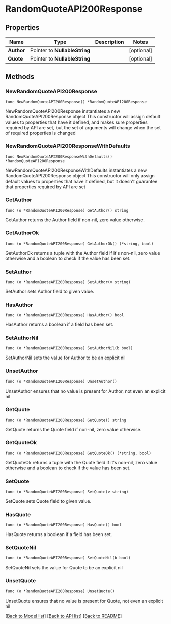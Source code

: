 # RandomQuoteAPI200Response

## Properties

Name | Type | Description | Notes
------------ | ------------- | ------------- | -------------
**Author** | Pointer to **NullableString** |  | [optional] 
**Quote** | Pointer to **NullableString** |  | [optional] 

## Methods

### NewRandomQuoteAPI200Response

`func NewRandomQuoteAPI200Response() *RandomQuoteAPI200Response`

NewRandomQuoteAPI200Response instantiates a new RandomQuoteAPI200Response object
This constructor will assign default values to properties that have it defined,
and makes sure properties required by API are set, but the set of arguments
will change when the set of required properties is changed

### NewRandomQuoteAPI200ResponseWithDefaults

`func NewRandomQuoteAPI200ResponseWithDefaults() *RandomQuoteAPI200Response`

NewRandomQuoteAPI200ResponseWithDefaults instantiates a new RandomQuoteAPI200Response object
This constructor will only assign default values to properties that have it defined,
but it doesn't guarantee that properties required by API are set

### GetAuthor

`func (o *RandomQuoteAPI200Response) GetAuthor() string`

GetAuthor returns the Author field if non-nil, zero value otherwise.

### GetAuthorOk

`func (o *RandomQuoteAPI200Response) GetAuthorOk() (*string, bool)`

GetAuthorOk returns a tuple with the Author field if it's non-nil, zero value otherwise
and a boolean to check if the value has been set.

### SetAuthor

`func (o *RandomQuoteAPI200Response) SetAuthor(v string)`

SetAuthor sets Author field to given value.

### HasAuthor

`func (o *RandomQuoteAPI200Response) HasAuthor() bool`

HasAuthor returns a boolean if a field has been set.

### SetAuthorNil

`func (o *RandomQuoteAPI200Response) SetAuthorNil(b bool)`

 SetAuthorNil sets the value for Author to be an explicit nil

### UnsetAuthor
`func (o *RandomQuoteAPI200Response) UnsetAuthor()`

UnsetAuthor ensures that no value is present for Author, not even an explicit nil
### GetQuote

`func (o *RandomQuoteAPI200Response) GetQuote() string`

GetQuote returns the Quote field if non-nil, zero value otherwise.

### GetQuoteOk

`func (o *RandomQuoteAPI200Response) GetQuoteOk() (*string, bool)`

GetQuoteOk returns a tuple with the Quote field if it's non-nil, zero value otherwise
and a boolean to check if the value has been set.

### SetQuote

`func (o *RandomQuoteAPI200Response) SetQuote(v string)`

SetQuote sets Quote field to given value.

### HasQuote

`func (o *RandomQuoteAPI200Response) HasQuote() bool`

HasQuote returns a boolean if a field has been set.

### SetQuoteNil

`func (o *RandomQuoteAPI200Response) SetQuoteNil(b bool)`

 SetQuoteNil sets the value for Quote to be an explicit nil

### UnsetQuote
`func (o *RandomQuoteAPI200Response) UnsetQuote()`

UnsetQuote ensures that no value is present for Quote, not even an explicit nil

[[Back to Model list]](../README.md#documentation-for-models) [[Back to API list]](../README.md#documentation-for-api-endpoints) [[Back to README]](../README.md)


